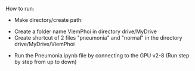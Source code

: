 How to run:
- Make directory/create path:
+ Create a folder name ViemPhoi in directory drive/MyDrive
+ Create shortcut of 2 files "pneumonia" and "normal" in the directory drive/MyDrive/ViemPhoi
- Run the Pneumonia.ipynb file by connecting to the GPU v2-8 (Run step by step from up to down)